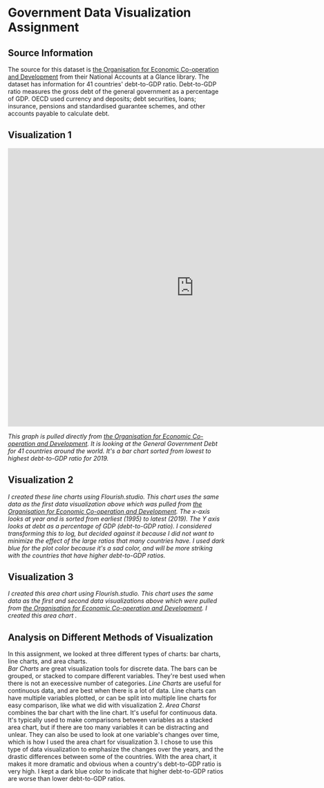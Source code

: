 
# Government Data Visualization Assignment

## Source Information
The source for this dataset is [the Organisation for Economic Co-operation and Development](https://data.oecd.org/gga/general-government-debt.htm) from their National Accounts at a Glance library. The dataset has information for 41 countries' debt-to-GDP ratio. Debt-to-GDP ratio measures the gross debt of the general government as a percentage of GDP. OECD used currency and deposits; debt securities, loans; insurance, pensions and standardised guarantee schemes, and other accounts payable to calculate debt. 

## Visualization 1

<iframe src="https://data.oecd.org/chart/6S4n" width="860" height="645" style="border: 0" mozallowfullscreen="true" webkitallowfullscreen="true" allowfullscreen="true"><a href="https://data.oecd.org/chart/6S4n" target="_blank">OECD Chart: General government debt, Total, % of GDP, Annual, 2019</a></iframe>

*This graph is pulled directly from [the Organisation for Economic Co-operation and Development](https://data.oecd.org/gga/general-government-debt.htm). It is looking at the General Government Debt for 41 countries around the world. It's a bar chart sorted from lowest to highest debt-to-GDP ratio for 2019.*

## Visualization 2

<div class="flourish-embed flourish-chart" data-src="visualisation/11692774"><script src="https://public.flourish.studio/resources/embed.js"></script></div>

*I created these line charts using Flourish.studio. This chart uses the same data as the first data visualization above which was pulled from [the Organisation for Economic Co-operation and Development](https://data.oecd.org/gga/general-government-debt.htm). The x-axis looks at year and is sorted from  earliest (1995) to latest (2019). The Y axis looks at debt as a percentage of GDP (debt-to-GDP ratio). I considered transforming this to log, but decided against it because I did not want to minimize the effect of the large ratios that many countries have. I used dark blue for the plot color because it's a sad color, and will be more striking with the countries that have higher debt-to-GDP ratios.*

## Visualization 3

<div class="flourish-embed flourish-chart" data-src="visualisation/11702884"><script src="https://public.flourish.studio/resources/embed.js"></script></div>

*I created this area chart using Flourish.studio. This chart uses the same data as the first and second data visualizations above which were pulled from [the Organisation for Economic Co-operation and Development](https://data.oecd.org/gga/general-government-debt.htm). I created this area chart .*


## Analysis on Different Methods of Visualization

In this assignment, we looked at three different types of charts: bar charts, line charts, and area charts.  
*Bar Charts* are great visualization tools for discrete data. The bars can be grouped, or stacked to compare different variables. They're best used when there is not an execessive number of categories. 
*Line Charts* are useful for continuous data, and are best when there is a lot of data. Line charts can have multiple variables plotted, or can be split into multiple line charts for easy comparison, like what we did with visualization 2. 
*Area Charst* combines the bar chart with the line chart. It's useful for continuous data. It's typically used to make comparisons between variables as a stacked area chart, but if there are too many variables it can be distracting and unlear. They can also be used to look at one variable's changes over time, which is how I used the area chart for visualization 3. I chose to use this type of data visualization to emphasize the changes over the years, and the drastic differences between some of the countries. With the area chart, it makes it more dramatic and obvious when a country's debt-to-GDP ratio is very high. I kept a dark blue color to indicate that higher debt-to-GDP ratios are worse than lower debt-to-GDP ratios.
